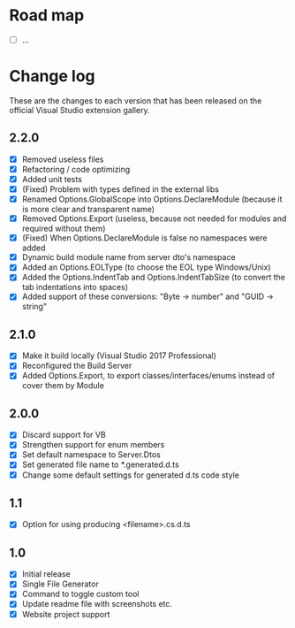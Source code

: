 # Road map

- [ ] ...

# Change log

These are the changes to each version that has been released
on the official Visual Studio extension gallery.

## 2.2.0
- [x] Removed useless files
- [x] Refactoring / code optimizing
- [x] Added unit tests
- [x] (Fixed) Problem with types defined in the external libs
- [x] Renamed Options.GlobalScope into Options.DeclareModule (because it is more clear and transparent name)
- [x] Removed Options.Export (useless, because not needed for modules and required without them)
- [x] (Fixed) When Options.DeclareModule is false no namespaces were added
- [x] Dynamic build module name from server dto's namespace
- [x] Added an Options.EOLType (to choose the EOL type Windows/Unix)
- [x] Added the Options.IndentTab and Options.IndentTabSize (to convert the tab indentations into spaces)
- [x] Added support of these conversions: "Byte -> number" and "GUID -> string"

## 2.1.0

- [x] Make it build locally (Visual Studio 2017 Professional)
- [x] Reconfigured the Build Server
- [x] Added Options.Export, to export classes/interfaces/enums instead of cover them by Module

## 2.0.0

- [x] Discard support for VB
- [x] Strengthen support for enum members
- [x] Set default namespace to Server.Dtos
- [x] Set generated file name to *.generated.d.ts
- [x] Change some default settings for generated d.ts code style

## 1.1

- [x] Option for using producing &lt;filename&gt;.cs.d.ts

## 1.0

- [x] Initial release
- [x] Single File Generator
- [x] Command to toggle custom tool
- [x] Update readme file with screenshots etc.
- [x] Website project support
